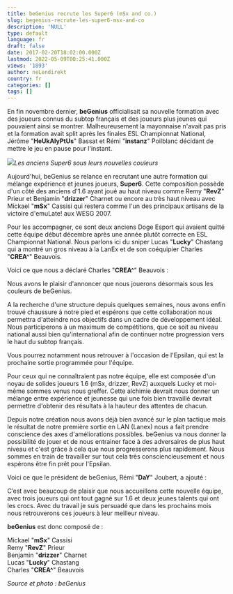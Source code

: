 ```yaml
---
title: beGenius recrute les Super6 (mSx and co.)
slug: begenius-recrute-les-super6-msx-and-co
description: 'NULL'
type: default
language: fr
draft: false
date: 2017-02-20T18:02:00.000Z
lastmod: 2022-05-09T00:25:41.000Z
views: '1893'
author: neLendirekt
country: fr
categories: []
tags: []
---
```

En fin novembre dernier, **beGenius** officialisait sa nouvelle formation avec des joueurs connus du subtop français et des joueurs plus jeunes qui pouvaient ainsi se montrer. Malheureusement la mayonnaise n'avait pas pris et la formation avait split après les finales ESL Championnat National, Jérôme "**HeUkAlyPtUs**" Bassat et Rémi "**instanz**" Poilblanc décidant de mettre le jeu en pause pour l'instant.

![](/storage/images/58ab304b0ca29_c5ig5ocxuaat-5fpng.png)_Les anciens Super6 sous leurs nouvelles couleurs_ 

Aujourd'hui, beGenius se relance en recrutant une autre formation qui mélange expérience et jeunes joueurs, **Super6**. Cette composition possède d'un côté des anciens d'1.6 ayant joué au haut niveau comme Remy "**RevZ**" Prieur et Benjamin "**drizzer**" Charnet ou encore au très haut niveau avec Mickael "**mSx**" Cassisi qui restera comme l'un des principaux artisans de la victoire d'emuLate! aux WESG 2007.

Pour les accompagner, ce sont deux anciens Doge Esport qui avaient quitté cette équipe début décembre après une année plutôt correcte en ESL Championnat National. Nous parlons ici du sniper Lucas "**Lucky**" Chastang qui a montré un gros niveau à la LanEx et de son coéquipier Charles "**CREA^**" Beauvois.

Voici ce que nous a déclaré Charles "**CREA^**" Beauvois :

Nous avons le plaisir d'annoncer que nous jouerons désormais sous les couleurs de beGenius.   
  
A la recherche d'une structure depuis quelques semaines, nous avons enfin trouvé chaussure à notre pied et espérons que cette collaboration nous permettra d'atteindre nos objectifs dans un cadre de développement idéal. Nous participerons à un maximum de compétitions, que ce soit au niveau national aussi bien qu'international afin de continuer notre progression vers le haut du subtop français.   
  
Vous pourrez notamment nous retrouver à l'occasion de l'Epsilan, qui est la prochaine sortie programmée pour l'équipe.   
  
Pour ceux qui ne connaîtraient pas notre équipe, elle est composée d'un noyau de solides joueurs 1.6 (mSx, drizzer, RevZ) auxquels Lucky et moi-même sommes venus nous greffer. Cette alchimie devrait nous donner un mélange entre expérience et jeunesse qui une fois bien travaillé devrait permettre d'obtenir des résultats à la hauteur des attentes de chacun.   
  
Depuis notre création nous avons déjà bien avancé sur le plan tactique mais le résultat de notre première sortie en LAN (Lanex) nous a fait prendre conscience des axes d'améliorations possibles. beGenius va nous donner la possibilité de jouer et de nous entrainer face à des adversaires de plus haut niveau et c'est grâce à cela que nous progresserons plus rapidement. Nous sommes en train de travailler sur tout cela très consciencieusement et nous espérons être fin prêt pour l'Epsilan. 

Voici ce que le président de beGenius, Rémi "**DaY**" Joubert, a ajouté :

C’est avec beaucoup de plaisir que nous accueillons cette nouvelle équipe, avec trois joueurs qui ont tout gagné sur 1.6 et deux jeunes talents qui ont les crocs. Avec du travail je suis persuadé que dans les prochains mois nous retrouverons ces joueurs à leur meilleur niveau. 

**beGenius** est donc composé de :

Mickael "**mSx**" Cassisi  
Remy "**RevZ**" Prieur  
Benjamin "**drizzer**" Charnet  
Lucas "**Lucky**" Chastang  
Charles "**CREA^**" Beauvois

_Source et photo : beGenius_

